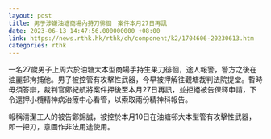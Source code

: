 ```yaml
---
layout: post
title: 男子涉嫌油塘商場內持刀徘徊　案件本月27日再訊
date: 2023-06-13 14:47:56.000000000 +08:00
link: https://news.rthk.hk/rthk/ch/component/k2/1704606-20230613.htm
categories: rthk
---
```


一名27歲男子上周六於油塘大本型商場手持生果刀徘徊，途人報警，警方之後在油麗邨拘捕他。男子被控管有攻擊性武器，今早被押解往觀塘裁判法院提堂。暫時毋須答辯，裁判官鄭紀航將案件押後至本月27日再訊，並拒絕被告保釋申請，下令還押小欖精神病治療中心看管，以索取兩份精神科報告。

報稱清潔工人的被告鄭錦誠，被控於本月10日在油塘邨大本型管有攻擊性武器，即一把刀，意圖作非法用途使用。
